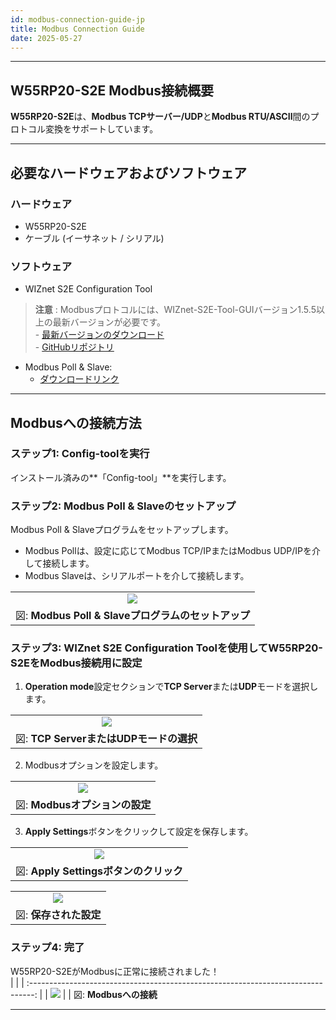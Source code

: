 ```yaml
---
id: modbus-connection-guide-jp  
title: Modbus Connection Guide  
date: 2025-05-27   
---
```


-----

## W55RP20-S2E Modbus接続概要

**W55RP20-S2E**は、**Modbus TCPサーバー/UDP**と**Modbus RTU/ASCII**間のプロトコル変換をサポートしています。

-----

## 必要なハードウェアおよびソフトウェア

### ハードウェア

  - W55RP20-S2E  
  - ケーブル (イーサネット / シリアル)

### ソフトウェア

  - WIZnet S2E Configuration Tool  
  > **注意** : Modbusプロトコルには、WIZnet-S2E-Tool-GUIバージョン1.5.5以上の最新バージョンが必要です。  
	- [最新バージョンのダウンロード](https://github.com/Wiznet/WIZnet-S2E-Tool-GUI/releases)  
    - [GitHubリポジトリ](https://github.com/Wiznet/WIZnet-S2E-Tool-GUI)  
  - Modbus Poll & Slave:  
	- [ダウンロードリンク](https://www.modbustools.com/download.html)

-----

## Modbusへの接続方法

### ステップ1: Config-toolを実行

インストール済みの**「Config-tool」**を実行します。

### ステップ2: Modbus Poll & Slaveのセットアップ

Modbus Poll & Slaveプログラムをセットアップします。  

  - Modbus Pollは、設定に応じてModbus TCP/IPまたはModbus UDP/IPを介して接続します。  
  - Modbus Slaveは、シリアルポートを介して接続します。  

|                                                                                                |
| :--------------------------------------------------------------------------------------------: |
| ![](/img/products/s2e_module/wiz5xxsr-rp/modbus-connection-guide/setup_modbus_program.png) |
| 図: **Modbus Poll & Slaveプログラムのセットアップ**                                                        |

### ステップ3: WIZnet S2E Configuration Toolを使用してW55RP20-S2EをModbus接続用に設定

1. **Operation mode**設定セクションで**TCP Server**または**UDP**モードを選択します。

|                                                                                               |
| :-------------------------------------------------------------------------------------------: |
| ![](/img/products/s2e_module/wiz5xxsr-rp/modbus-connection-guide/select_operation_mode.png) |
| 図: **TCP ServerまたはUDPモードの選択**                                                        |

2. Modbusオプションを設定します。

|                                                                                                         |
| :-----------------------------------------------------------------------------------------------------: |
| ![](/img/products/s2e_module/wiz5xxsr-rp/modbus-connection-guide/setup_modbus_option.png) |
| 図: **Modbusオプションの設定**                                                        |

3. **Apply Settings**ボタンをクリックして設定を保存します。

|                                                                                                |
| :--------------------------------------------------------------------------------------------: |
| ![](/img/products/s2e_module/wiz5xxsr-rp/modbus-connection-guide/apply_settings.png) |
| 図: **Apply Settingsボタンのクリック**                                                        |

|                                                                                   |
| :-------------------------------------------------------------------------------: |
| ![](/img/products/s2e_module/wiz5xxsr-rp/modbus-connection-guide/saved_settings.png) |
| 図: **保存された設定**                                                        |

### ステップ4: 完了

W55RP20-S2EがModbusに正常に接続されました！  
|                                                                                   |
| :-------------------------------------------------------------------------------: |
| ![](/img/products/s2e_module/wiz5xxsr-rp/modbus-connection-guide/connect_modbus.png) |
| 図: **Modbusへの接続**  

-----  